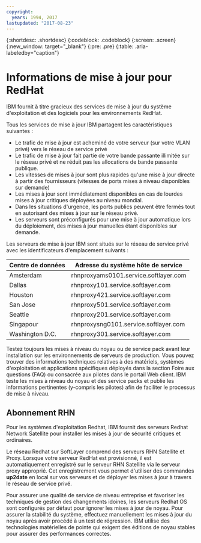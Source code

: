 ```yaml
---
copyright:
  years: 1994, 2017
lastupdated: "2017-08-23"
---
```


{:shortdesc: .shortdesc}
{:codeblock: .codeblock}
{:screen: .screen}
{:new_window: target="_blank"}
{:pre: .pre}
{:table: .aria-labeledby="caption"}



# Informations de mise à jour pour RedHat

IBM fournit à titre gracieux des services de mise à jour du système d'exploitation et des logiciels pour les environnements RedHat.

Tous les services de mise à jour IBM partagent les caractéristiques suivantes :
* Le trafic de mise à jour est acheminé de votre serveur (sur votre VLAN privé) vers le réseau de service privé
* Le trafic de mise à jour fait partie de votre bande passante illimitée sur le réseau privé et ne réduit pas les allocations de bande passante publique.
* Les vitesses de mises à jour sont plus rapides qu'une mise à jour directe à partir des fournisseurs (vitesses de ports mises à niveau disponibles sur demande)
* Les mises à jour sont immédiatement disponibles en cas de lourdes mises à jour critiques déployées au niveau mondial.
* Dans les situations d'urgence, les ports publics peuvent être fermés tout en autorisant des mises à jour sur le réseau privé. 
*  Les serveurs sont préconfigurés pour une mise à jour automatique lors du déploiement, des mises à jour manuelles étant disponibles sur demande. 

Les serveurs de mise à jour IBM sont situés sur le réseau de service privé avec les identificateurs d'emplacement suivants :

|Centre de données|Adresse du système hôte de service|
|---|---|
|Amsterdam|rhnproxyams0101.service.softlayer.com|
|Dallas|rhnproxy101.service.softlayer.com|
|Houston|rhnproxy421.service.softlayer.com|
|San Jose|rhnproxy501.service.softlayer.com|
|Seattle|rhnproxy201.service.softlayer.com|
|Singapour|rhnproxysng0101.service.softlayer.com|
|Washington D.C.|rhnproxy301.service.softlayer.com|

Testez toujours les mises à niveau du noyau ou de service pack avant leur installation sur les environnements de serveurs de production. Vous pouvez trouver des informations techniques relatives à des matériels, systèmes d'exploitation et applications spécifiques déployés dans la section Foire aux questions (FAQ) ou consacrée aux pilotes dans le portail Web client. IBM teste les mises à niveau du noyau et des service packs et publie les informations pertinentes (y-compris les pilotes) afin de faciliter le processus de mise à niveau.

## Abonnement RHN

Pour les systèmes d'exploitation Redhat, IBM fournit des serveurs Redhat Network Satellite pour installer les mises à jour de sécurité critiques et ordinaires. 

Le réseau Redhat sur SoftLayer comprend des serveurs RHN Satellite et Proxy. Lorsque votre serveur RedHat est provisionné, il est automatiquement enregistré sur le serveur RHN Satellite via le serveur proxy approprié. Cet enregistrement vous permet d'utiliser des commandes **up2date** en local sur vos serveurs et de déployer les mises à jour à travers le réseau de service privé. 

Pour assurer une qualité de service de niveau entreprise et favoriser les techniques de gestion des changements idoines, les serveurs Redhat OS sont configurés par défaut pour ignorer les mises à jour de noyau. Pour assurer la stabilité du système, effectuez manuellement les mises à jour du noyau après avoir procédé à un test de régression. IBM utilise des technologies matérielles de pointe qui exigent des éditions de noyau stables pour assurer des performances correctes.

